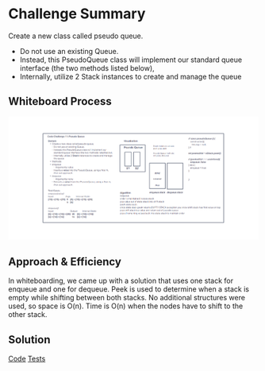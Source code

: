 # Challenge Summary

Create a new class called pseudo queue.

- Do not use an existing Queue.
- Instead, this PseudoQueue class will implement our standard queue interface (the two methods listed below),
- Internally, utilize 2 Stack instances to create and manage the queue

## Whiteboard Process

![Stack Queue Pseudo](../assets/411PseudoQueue.png)

## Approach & Efficiency

In whiteboarding, we came up with a solution that uses one stack for enqueue and one for dequeue. Peek is used to determine when a stack is empty while shifting between both stacks. No additional structures were used, so space is O(n). Time is O(n) when the nodes have to shift to the other stack.

## Solution

[Code](../stack-and-queue/index.js)
[Tests](../stack-and-queue/__tests__/stack-and-queue.test.js)
